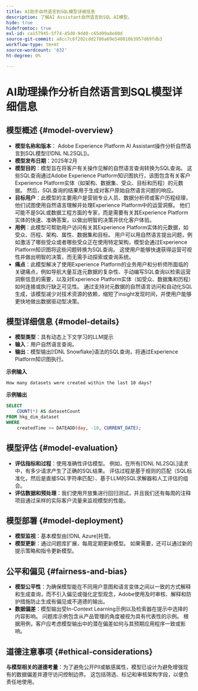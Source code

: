 ```yaml
---
title: AI助手自然语言到SQL模型详细信息
description: 了解AI Assistant自然语言到SQL AI模型。
hide: true
hidefromtoc: true
exl-id: ca157945-5f74-45d0-9d40-c65d09a8e80d
source-git-commit: a8cc7c6f202cdd2786a69e548810b3957d69fdb3
workflow-type: tm+mt
source-wordcount: '632'
ht-degree: 0%

---
```


# AI助理操作分析自然语言到SQL模型详细信息

## 模型概述 {#model-overview}

* **模型名称和版本**： Adobe Experience Platform AI Assistant操作分析自然语言到SQL模型([!DNL NL2SQL])。
* **模型发布日期**：2025年2月
* **模型目的**：模型旨在将客户有关操作见解的自然语言查询转换为SQL查询。 这些SQL查询通过Adobe Experience Platform知识图执行，该图包含有关客户Experience Platform实体（如架构、数据集、受众、目标和历程）的元数据。 然后，SQL查询的结果用于生成对客户原始自然语言问题的响应。
* **目标用户**：此模型的主要用户是营销专业人员、数据分析师或客户历程经理，他们试图使用自然语言理解并处理Experience Platform中的运营洞察。 他们可能不是SQL或数据工程方面的专家，而是需要有关其Experience Platform实体的快速、准确答案，以做出明智的决策并优化客户体验。
* **用例**：此模型可帮助用户访问有关其Experience Platform实体的元数据，如受众、历程、架构、属性、数据集和目标。 用户可以用自然语言提出问题，例如激活了哪些受众或者哪些受众正在使用特定架构，模型会通过Experience Platform知识图将这些问题转换为SQL查询。 这使用户能够快速获得运营可视性并做出明智的决策，而无需手动探索或查询系统。
* **痛点**：此模型解决了使用Experience Platform的业务用户和分析师所面临的关键痛点，例如导航大量互连元数据的复杂性、手动编写SQL查询以检索运营洞察信息的需要，以及对Experience Platform实体（如受众、数据集和历程）如何连接或执行缺乏可见性。 通过支持对元数据的自然语言访问和自动化SQL生成，该模型减少对技术资源的依赖，缩短了insight发现时间，并使用户能够更快地做出数据驱动型决策。

## 模型详细信息 {#model-details}

* **模型类型**：具有动态上下文学习的LLM提示
* **输入**：用户自然语言查询。
* **输出**：模型输出[!DNL Snowflake]语法的SQL查询，将通过Experience Platform知识图执行。

**示例输入**

```console
How many datasets were created within the last 10 days?
```

**示例输出**

```SQL
SELECT
    COUNT(*) AS datasetCount 
FROM hkg_dim_dataset 
WHERE
    createdTime >= DATEADD(day, -10, CURRENT_DATE);
```

## 模型评估 {#model-evaluation}

* **评估指标和过程**：使用准确性评估模型。 例如，在所有[!DNL NL2SQL]请求中，有多少请求产生了正确的SQL结果。 评估过程是基于规则的匹配（SQL标准化，然后是直接SQL字符串匹配）、基于LLM的SQL求解器和人工评估的组合。
* **评估数据和预处理**：我们使用开放集进行回归测试，并且我们还有每周的注释项目通过采样的实际客户流量来监视模型的性能。

## 模型部署 {#model-deployment}

* **模型监视**：基本模型由[!DNL Azure]托管。
* **模型更新**：通过问题库扩展，每周定期更新模型。 如果需要，还可以通过新的提示策略和指令更新模型。

## 公平和偏见 {#fairness-and-bias}

* **模型公平性**：为确保模型能在不同用户意图和语言变体之间以一致的方式解释和生成查询，而不引入偏见或强化定型观念，Adobe使用及时审核、解释和防护措施防止生成有偏见或不道德的输出。
* **数据偏差**：模型输出受In-Context Learning示例以及检索器在提示中选择的内容影响。 问题库示例包含从产品管理的角度被视为具有代表性的示例。 根据用例，客户应考虑模型输出中的潜在偏差如何与其预期应用程序一致或影响。

## 道德注意事项 {#ethical-considerations}

**与模型相关的道德考量**：为了避免公开PII或敏感属性，模型已设计为避免增强现有的数据偏差并遵守访问控制边界。 这包括筛选、标记和审核架构字段，以便负责任地使用。
